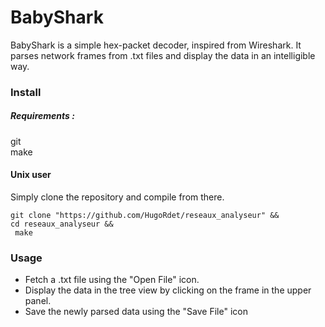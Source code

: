 # BabyShark
BabyShark is a simple hex-packet decoder, inspired from Wireshark.
It parses network frames from .txt files and display the data in an intelligible way.
### Install
##### Requirements :  
git  
make
#### Unix user
Simply clone the repository and compile from there.
```
git clone "https://github.com/HugoRdet/reseaux_analyseur" &&
cd reseaux_analyseur &&
 make
```
### Usage 
* Fetch a .txt file using the "Open File" icon.
* Display the data in the tree view by clicking on the frame in the upper panel.
* Save the newly parsed data using the "Save File" icon
